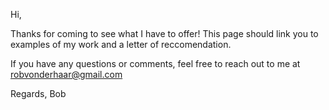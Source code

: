 Hi,

Thanks for coming to see what I have to offer! This page should link you to examples of my work and a letter of reccomendation.

If you have any questions or comments, feel free to reach out to me at robvonderhaar@gmail.com

Regards,
Bob
